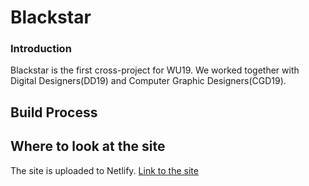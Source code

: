 # Blackstar

### Introduction
Blackstar is the first cross-project for WU19. We worked together with Digital Designers(DD19) and Computer Graphic Designers(CGD19).

## Build Process

## Where to look at the site
The site is uploaded to Netlify. [Link to the site](https://blackstar6.netlify.com/)